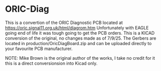 # ORIC-Diag
This is a convertion of the ORIC Diagnostic PCB located at https://oric.signal11.org.uk/html/diagrom.htm Unfortunately with EAGLE going end of life it was tough going to get the PCB orders. This is a KICAD conversion of the original, no changes made as of 7/9/25. The Gerbers are located in production/OricDiagBoard.zip and can be uploaded directly to your favourite PCB manufacturer. 

NOTE: Mike Brown is the original author of the works, I take no credit for it this is a direct conversionsion into Kicad only.

